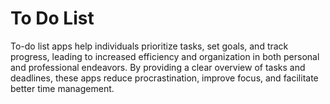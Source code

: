 # To Do List
To-do list apps help individuals prioritize tasks, set goals, and track progress, leading to increased efficiency and organization in both personal and professional endeavors. By providing a clear overview of tasks and deadlines, these apps reduce procrastination, improve focus, and facilitate better time management. 
